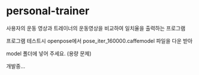 # personal-trainer
사용자의 운동 영상과 트레이너의 운동영상을 비교하여 일치율을 출력하는 프로그램

프로그램 테스트시 openpose에서 pose_iter_160000.caffemodel 파일을 다운 받아

model 폴더에 넣어 주세요. (용량 문제)

개발중...

